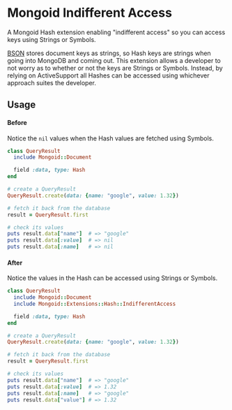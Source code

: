 Mongoid Indifferent Access
==========================

A Mongoid Hash extension enabling "indifferent access" so you can access keys using Strings or Symbols.

[BSON](http://bsonspec.org/) stores document keys as strings, so Hash keys are strings when going into MongoDB and coming out. This extension allows
a developer to not worry as to whether or not the keys are Strings or Symbols. Instead, by relying on ActiveSupport all Hashes can be
accessed using whichever approach suites the developer.

Usage
-----

#### Before

Notice the `nil` values when the Hash values are fetched using Symbols.

````ruby
class QueryResult
  include Mongoid::Document

  field :data, type: Hash
end

# create a QueryResult
QueryResult.create(data: {name: "google", value: 1.32})

# fetch it back from the database
result = QueryResult.first

# check its values
puts result.data["name"]  # => "google"
puts result.data[:value]  # => nil
puts result.data[:name]   # => nil
````

#### After

Notice the values in the Hash can be accessed using Strings or Symbols.

````ruby
class QueryResult
  include Mongoid::Document
  include Mongoid::Extensions::Hash::IndifferentAccess

  field :data, type: Hash
end

# create a QueryResult
QueryResult.create(data: {name: "google", value: 1.32})

# fetch it back from the database
result = QueryResult.first

# check its values
puts result.data["name"]  # => "google"
puts result.data[:value]  # => 1.32
puts result.data[:name]   # => "google"
puts result.data["value"] # => 1.32
````